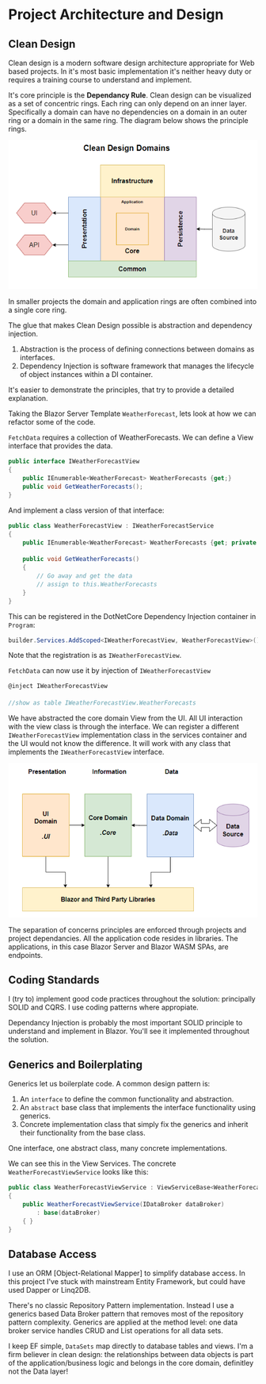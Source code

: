 # Project Architecture and Design

## Clean Design

Clean design is a modern software design architecture appropriate for Web based projects.  In it's most basic implementation it's neither heavy duty or requires a training course to understand and implement.

It's core principle is the **Dependancy Rule**.  Clean design can be visualized as a set of concentric rings.  Each ring can only depend on an inner layer.  Specifically a domain can have no dependencies on a domain in an outer ring or a domain in the same ring.  The diagram below shows the principle rings.

![Clean Design Domains](./clean-design-domains.png)

In smaller projects the domain and application rings are often combined into a single core ring.


The glue that makes Clean Design possible is abstraction and dependency injection.

1. Abstraction is the process of defining connections between domains as interfaces.
2. Dependency Injection is software framework that manages the lifecycle of object instances within a DI container.   

It's easier to demonstrate the principles, that try to provide a detailed explanation.

Taking the Blazor Server Template `WeatherForecast`, lets look at how we can refactor some of the code.

`FetchData` requires a collection of WeatherForecasts.  We can define a View interface that provides the data.

```csharp
public interface IWeatherForecastView
{
    public IEnumerable<WeatherForecast> WeatherForecasts {get;}
    public void GetWeatherForecasts();
}
```

And implement a class version of that interface:

```csharp
public class WeatherForecastView : IWeatherForecastService
{
    public IEnumerable<WeatherForecast> WeatherForecasts {get; private set;} = new List<WeatherForecast>();
    
    public void GetWeatherForecasts()
    {
        // Go away and get the data
        // assign to this.WeatherForecasts 
    }
}
```

This can be registered in the DotNetCore Dependency Injection container in `Program`:

```csharp
builder.Services.AddScoped<IWeatherForecastView, WeatherForecastView>();
```

Note that the registration is as `IWeatherForecastView`.  

`FetchData` can now use it by injection of `IWeatherForecastView`

```csharp
@inject IWeatherForecastView

//show as table IWeatherForecastView.WeatherForecasts
```

We have abstracted the core domain View from the UI.  All UI interaction with the view class is through the interface.  We can register a different `IWeatherForecastView` implementation class in the services container and the UI would not know the difference.  It will work with any class that implements the `IWeatherForecastView` interface.




![Clean Design](./clean-design.png)

The separation of concerns principles are enforced through projects and project dependancies.  All the application code resides in libraries.  The applications, in this case Blazor Server and Blazor WASM SPAs, are endpoints.

## Coding Standards

I (try to) implement good code practices throughout the solution: principally SOLID and CQRS.  I use coding patterns where appropiate.

Dependancy Injection is probably the most important SOLID principle to understand and implement in Blazor.  You'll see it implemented throughout the solution.

## Generics and Boilerplating

Generics let us boilerplate code.  A common design pattern is:

1. An `interface` to define the common functionality and abstraction.
2. An `abstract` base class that implements the interface functionality using generics.
3. Concrete implementation class that simply fix the generics and inherit their functionality from the base class.

One interface, one abstract class, many concrete implementations.

We can see this in the View Services.  The concrete `WeatherForecastViewService` looks like this:

```csharp
public class WeatherForecastViewService : ViewServiceBase<WeatherForecast>
{
    public WeatherForecastViewService(IDataBroker dataBroker)
        : base(dataBroker)
    { }
}
```

## Database Access

I use an ORM [Object-Relational Mapper] to simplify database access.  In this project I've stuck with mainstream Entity Framework, but could have used Dapper or Linq2DB.

There's no classic Repository Pattern implementation.  Instead I use a generics based Data Broker pattern that removes most of the repository pattern complexity.  Generics are applied at the method level: one data broker service handles CRUD and List operations for all data sets.

I keep EF simple, `DataSets` map directly to database tables and views.  I'm a firm believer in clean design: the relationships between data objects is part of the application/business logic and belongs in the core domain, definitley not the Data layer! 
